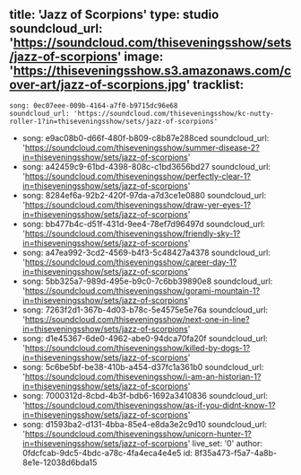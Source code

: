 title: 'Jazz of Scorpions'
type: studio
soundcloud_url: 'https://soundcloud.com/thiseveningsshow/sets/jazz-of-scorpions'
image: 'https://thiseveningsshow.s3.amazonaws.com/cover-art/jazz-of-scorpions.jpg'
tracklist:
  -
    song: 0ec07eee-009b-4164-a7f0-b9715dc96e68
    soundcloud_url: 'https://soundcloud.com/thiseveningsshow/kc-nutty-roller-1?in=thiseveningsshow/sets/jazz-of-scorpions'
  -
    song: e9ac08b0-d66f-480f-b809-c8b87e288ced
    soundcloud_url: 'https://soundcloud.com/thiseveningsshow/summer-disease-2?in=thiseveningsshow/sets/jazz-of-scorpions'
  -
    song: a42459c9-61bd-4398-808c-c1bd3656bd27
    soundcloud_url: 'https://soundcloud.com/thiseveningsshow/perfectly-clear-1?in=thiseveningsshow/sets/jazz-of-scorpions'
  -
    song: 8284ef6a-92b2-420f-97da-a7d3ce1e0880
    soundcloud_url: 'https://soundcloud.com/thiseveningsshow/draw-yer-eyes-1?in=thiseveningsshow/sets/jazz-of-scorpions'
  -
    song: bb477b4c-d51f-431d-9ee4-78ef7d96497d
    soundcloud_url: 'https://soundcloud.com/thiseveningsshow/friendly-sky-1?in=thiseveningsshow/sets/jazz-of-scorpions'
  -
    song: a47ea992-3cd2-4569-b4f3-5c48427a4378
    soundcloud_url: 'https://soundcloud.com/thiseveningsshow/career-day-1?in=thiseveningsshow/sets/jazz-of-scorpions'
  -
    song: 5bb325a7-989d-495e-b9c0-7c6bb39890e8
    soundcloud_url: 'https://soundcloud.com/thiseveningsshow/gorami-mountain-1?in=thiseveningsshow/sets/jazz-of-scorpions'
  -
    song: 7263f2d1-367b-4d03-b78c-5e4575e5e76a
    soundcloud_url: 'https://soundcloud.com/thiseveningsshow/next-one-in-line?in=thiseveningsshow/sets/jazz-of-scorpions'
  -
    song: d1e45367-6de0-4962-abe0-94dca70fa20f
    soundcloud_url: 'https://soundcloud.com/thiseveningsshow/killed-by-dogs-1?in=thiseveningsshow/sets/jazz-of-scorpions'
  -
    song: 5c6be5bf-be38-410b-a454-d37fc1a361b0
    soundcloud_url: 'https://soundcloud.com/thiseveningsshow/i-am-an-historian-1?in=thiseveningsshow/sets/jazz-of-scorpions'
  -
    song: 7000312d-8cbd-4b3f-bdb6-1692a3410836
    soundcloud_url: 'https://soundcloud.com/thiseveningsshow/as-if-you-didnt-know-1?in=thiseveningsshow/sets/jazz-of-scorpions'
  -
    song: d1593ba2-d131-4bba-85e4-e8da3e2c9d10
    soundcloud_url: 'https://soundcloud.com/thiseveningsshow/unicorn-hunter-1?in=thiseveningsshow/sets/jazz-of-scorpions'
live_set: '0'
author: 0fdcfcab-9dc5-4bdc-a78c-4fa4eca4e4e5
id: 8f35a473-f5a7-4a8b-8e1e-12038d6bda15
